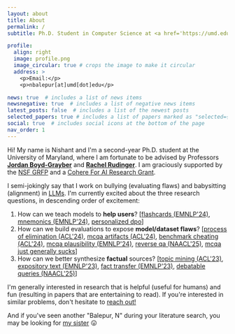 ```yaml
---
layout: about
title: About
permalink: /
subtitle: Ph.D. Student in Computer Science at <a href='https://umd.edu/'>University of Maryland, College Park</a>

profile:
  align: right
  image: profile.png
  image_circular: true # crops the image to make it circular
  address: >
    <p>Email:</p>
    <p>nbalepur[at]umd[dot]edu</p>

news: true  # includes a list of news items
newsnegative: true  # includes a list of negative news items
latest_posts: false  # includes a list of the newest posts
selected_papers: true # includes a list of papers marked as "selected={true}"
social: true  # includes social icons at the bottom of the page
nav_order: 1
---
```


Hi! My name is Nishant and I'm a second-year Ph.D. student at the University of Maryland, where I am fortunate to be advised by Professors **[Jordan Boyd-Grayber](https://www.cs.umd.edu/~jbg/)** and **[Rachel Rudinger](https://rudinger.github.io/)**. I am graciously supported by the [NSF GRFP](https://www.nsfgrfp.org/) and a [Cohere For AI Research Grant](https://cohere.com/blog/c4ai-research-grants).

I semi-jokingly say that I work on bullying (evaluating flaws) and babysitting (alignment) in [LLMs](https://www.youtube.com/watch?v=u0DgoRVLTE8). I'm currently excited about the three research questions, in descending order of excitement: 
1. How can we teach models to **help users**?
   [[flashcards (EMNLP'24)](https://arxiv.org/abs/2402.12291), [mnemonics (EMNLP'24)](https://arxiv.org/abs/2406.15352), [personalized dpo](https://arxiv.org/abs/2501.11549)]
2. How can we build evaluations to expose **model/dataset flaws**?
   [[process of elimination (ACL'24)](https://arxiv.org/abs/2311.07532), [mcqa artifacts (ACL'24)](https://arxiv.org/abs/2402.12483), [benchmark cheating (ACL'24)](https://arxiv.org/abs/2407.01992), [mcqa plausibility (EMNLP'24)](https://arxiv.org/abs/2410.10854), [reverse qa (NAACL'25)](https://arxiv.org/abs/2410.15512), [mcqa just generally sucks](https://arxiv.org/abs/2502.14127)]
3. How can we better synthesize **factual** sources?
   [[topic mining (ACL'23)](https://aclanthology.org/2023.findings-acl.14/), [expository text (EMNLP'23)](https://arxiv.org/abs/2305.03276), [fact transfer (EMNLP'23)](https://arxiv.org/abs/2310.14486), [debatable queries (NAACL'25)](https://www.arxiv.org/pdf/2502.00322)]

I'm generally interested in research that is helpful (useful for humans) and fun (resulting in papers that are entertaining to read). If you're interested in similar problems, don't hesitate to [reach out!](mailto:nbalepur@umd.edu)

And if you've seen another "Balepur, N" during your literature search, you may be looking for [my sister](https://nainasb.github.io/) 😛
